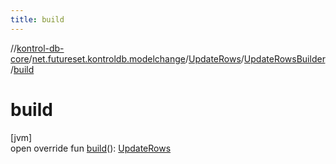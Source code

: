 ```yaml
---
title: build
---
```

//[kontrol-db-core](../../../../index.html)/[net.futureset.kontroldb.modelchange](../../index.html)/[UpdateRows](../index.html)/[UpdateRowsBuilder](index.html)/[build](build.html)



# build



[jvm]\
open override fun [build](build.html)(): [UpdateRows](../index.html)




